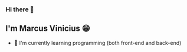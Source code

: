 ### Hi there 👋

## I'm Marcus Vinicius 😁

- 🌱 I'm currently learning programming (both front-end and back-end)
